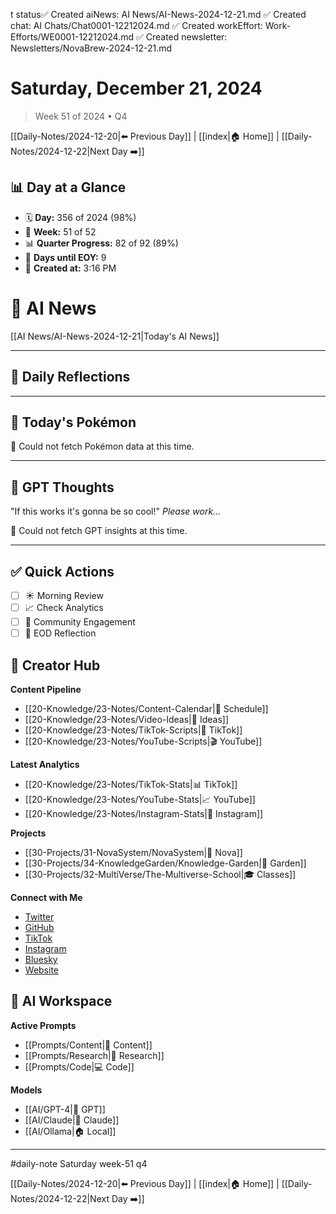 t status✅ Created aiNews: AI News/AI-News-2024-12-21.md
✅ Created chat: AI Chats/Chat0001-12212024.md
✅ Created workEffort: Work-Efforts/WE0001-12212024.md
✅ Created newsletter: Newsletters/NovaBrew-2024-12-21.md
# Saturday, December 21, 2024
> Week 51 of 2024 • Q4

[[Daily-Notes/2024-12-20|⬅️ Previous Day]] | [[index|🏠 Home]] | [[Daily-Notes/2024-12-22|Next Day ➡️]]

## 📊 Day at a Glance
- 🗓️ **Day:** 356 of 2024 (98%)
- 📅 **Week:** 51 of 52
- 📊 **Quarter Progress:** 82 of 92 (89%)
- 🎯 **Days until EOY:** 9
- 🔄 **Created at:** 3:16 PM


# 📰 AI News
[[AI News/AI-News-2024-12-21|Today's AI News]]

---

## 📝 Daily Reflections

---

## 🐾 Today's Pokémon

🐾 Could not fetch Pokémon data at this time.

---

## 🤖 GPT Thoughts

"If this works it's gonna be so cool!"
*Please work...*

🤖 Could not fetch GPT insights at this time.


---

## ✅ Quick Actions
- [ ] ☀️ Morning Review
- [ ] 📈 Check Analytics
- [ ] 🤝 Community Engagement
- [ ] 🌙 EOD Reflection

## 📱 Creator Hub
**Content Pipeline**
- [[20-Knowledge/23-Notes/Content-Calendar|📅 Schedule]]
- [[20-Knowledge/23-Notes/Video-Ideas|🎥 Ideas]]
- [[20-Knowledge/23-Notes/TikTok-Scripts|📝 TikTok]]
- [[20-Knowledge/23-Notes/YouTube-Scripts|🎬 YouTube]]

**Latest Analytics**
- [[20-Knowledge/23-Notes/TikTok-Stats|📊 TikTok]]
- [[20-Knowledge/23-Notes/YouTube-Stats|📈 YouTube]]
- [[20-Knowledge/23-Notes/Instagram-Stats|📸 Instagram]]

**Projects**
- [[30-Projects/31-NovaSystem/NovaSystem|🤖 Nova]]
- [[30-Projects/34-KnowledgeGarden/Knowledge-Garden|🌳 Garden]]
- [[30-Projects/32-MultiVerse/The-Multiverse-School|🎓 Classes]]

**Connect with Me**
- [Twitter](https://twitter.com/thecoffeejesus)
- [GitHub](https://github.com/ctavolazzi)
- [TikTok](https://tiktok.com/@thecoffeejesus)
- [Instagram](https://instagram.com/thecoffeejesus)
- [Bluesky](https://bsky.app/profile/thecoffeejesus.bsky.social)
- [Website](https://thecoffeejesus.com)

## 🤖 AI Workspace
**Active Prompts**
- [[Prompts/Content|📝 Content]]
- [[Prompts/Research|🔬 Research]]
- [[Prompts/Code|💻 Code]]

**Models**
- [[AI/GPT-4|💬 GPT]]
- [[AI/Claude|🧠 Claude]]
- [[AI/Ollama|🏠 Local]]

---

#daily-note  Saturday week-51 q4

[[Daily-Notes/2024-12-20|⬅️ Previous Day]] | [[index|🏠 Home]] | [[Daily-Notes/2024-12-22|Next Day ➡️]]

